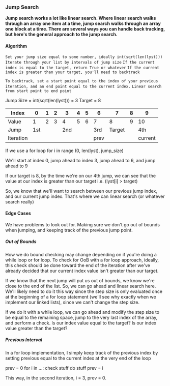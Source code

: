 ### Jump Search

**Jump search works a lot like linear search. Where linear search walks through an array one item at a time, jump search walks through an array one block at a time. There are several ways you can handle back tracking, but here's the general approach to the jump search.**

#### Algorithm
`Set your jump size equal to some number, ideally int(sqrt(len(lyst)))`
`Iterate through your list by intervals of jump size`
`If the current index is equal to the target, return True or whatever`
`If the current index is greater than your target, you'll need to backtrack`

`To backtrack, set a start point equal to the index of your previous iteration, and an end point equal to the current index.`
`Linear search from start point to end point`

Jump Size = int(sqrt(len(lyst))) = 3
Target = 8

| Index     | 0   | 1   | 2   | 3   | 4   | 5   | 6    | 7      | 8   | 9       |
| --------- | --- | --- | --- | --- | --- | --- | ---- | ------ | --- | ------- |
| Value     | 1   | 2   | 3   | 4   | 5   | 6   | 7    | 8      | 9   | 10      |
| Jump      | 1st |     |     | 2nd |     |     | 3rd  | Target |     | 4th     |
| Iteration |     |     |     |     |     |     | prev |        |     | current |
If we use a for loop
for i in range (0, len(lyst), jump_size)

We'll start at index 0, jump ahead to index 3, jump ahead to 6, and jump ahead to 9

If our target is 8, by the time we're on our 4th jump, we can see that the value at our index is greater than our target i.e. (lyst[i] > target)

So, we know that we'll want to search between our previous jump index, and our current jump index. That's where we can linear search (or whatever search really)

#### Edge Cases
We have problems to look out for. Making sure we don't go out of bounds when jumping, and keeping track of the previous jump point.

##### Out of Bounds
How we do bound checking may change depending on if you're doing a while loop or for loop. To check for OoB with a for loop approach, ideally, this check should be done toward the end of the iteration after we've already decided that our current index value isn't greater than our target. 

If we know that the next jump will put us out of bounds, we know we're close to the end of the list. So, we can go ahead and linear search here. We'll likely need to do it this way since the step size is only evaluated once at the beginning of a for loop statement (we'll see why exactly when we implement our linked lists), since we can't change the step size.

If we do it with a while loop, we can go ahead and modify the step size to be equal to the remaining space, jump to the very last index of the array, and perform a check. Is our index value equal to the target? Is our index value greater than the target? 

##### Previous Interval
In a for loop implementation, I simply keep track of the previous index by setting previous equal to the current index at the very end of the loop

prev = 0
for i in ...:
    check stuff
	do stuff
	prev = i

This way, in the second iteration, i = 3, prev = 0. 

